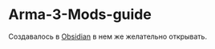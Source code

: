 # Arma-3-Mods-guide
Создавалось в [Obsidian](https://obsidian.md/download) в нем же желательно открывать.